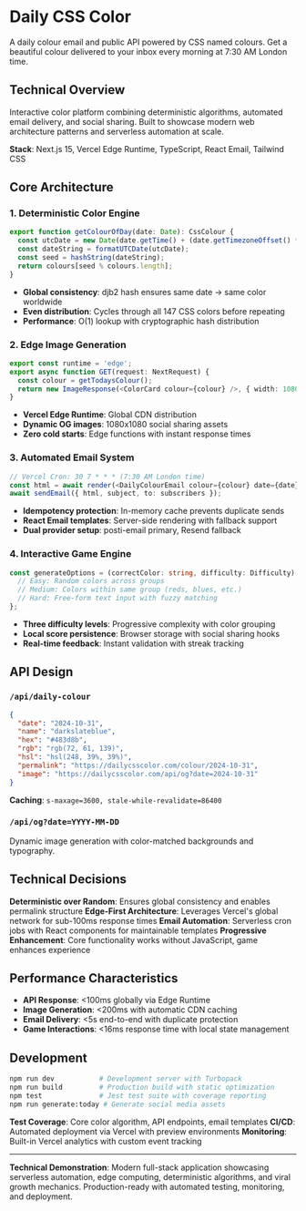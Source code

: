 # Daily CSS Color

A daily colour email and public API powered by CSS named colours. Get a beautiful colour delivered to your inbox every morning at 7:30 AM London time.

## Technical Overview

Interactive color platform combining deterministic algorithms, automated email delivery, and social sharing. Built to showcase modern web architecture patterns and serverless automation at scale.

**Stack**: Next.js 15, Vercel Edge Runtime, TypeScript, React Email, Tailwind CSS

## Core Architecture

### 1. Deterministic Color Engine
```typescript
export function getColourOfDay(date: Date): CssColour {
  const utcDate = new Date(date.getTime() + (date.getTimezoneOffset() * 60000));
  const dateString = formatUTCDate(utcDate);
  const seed = hashString(dateString);
  return colours[seed % colours.length];
}
```
- **Global consistency**: djb2 hash ensures same date → same color worldwide
- **Even distribution**: Cycles through all 147 CSS colors before repeating
- **Performance**: O(1) lookup with cryptographic hash distribution

### 2. Edge Image Generation
```typescript
export const runtime = 'edge';
export async function GET(request: NextRequest) {
  const colour = getTodaysColour();
  return new ImageResponse(<ColorCard colour={colour} />, { width: 1080, height: 1080 });
}
```
- **Vercel Edge Runtime**: Global CDN distribution
- **Dynamic OG images**: 1080x1080 social sharing assets
- **Zero cold starts**: Edge functions with instant response times

### 3. Automated Email System
```typescript
// Vercel Cron: 30 7 * * * (7:30 AM London time)
const html = await render(<DailyColourEmail colour={colour} date={date} />);
await sendEmail({ html, subject, to: subscribers });
```
- **Idempotency protection**: In-memory cache prevents duplicate sends
- **React Email templates**: Server-side rendering with fallback support
- **Dual provider setup**: posti-email primary, Resend fallback

### 4. Interactive Game Engine
```typescript
const generateOptions = (correctColor: string, difficulty: Difficulty): string[] => {
  // Easy: Random colors across groups
  // Medium: Colors within same group (reds, blues, etc.)
  // Hard: Free-form text input with fuzzy matching
};
```
- **Three difficulty levels**: Progressive complexity with color grouping
- **Local score persistence**: Browser storage with social sharing hooks
- **Real-time feedback**: Instant validation with streak tracking

## API Design

### `/api/daily-colour`
```json
{
  "date": "2024-10-31",
  "name": "darkslateblue",
  "hex": "#483d8b",
  "rgb": "rgb(72, 61, 139)",
  "hsl": "hsl(248, 39%, 39%)",
  "permalink": "https://dailycsscolor.com/colour/2024-10-31",
  "image": "https://dailycsscolor.com/api/og?date=2024-10-31"
}
```
**Caching**: `s-maxage=3600, stale-while-revalidate=86400`

### `/api/og?date=YYYY-MM-DD`
Dynamic image generation with color-matched backgrounds and typography.

## Technical Decisions

**Deterministic over Random**: Ensures global consistency and enables permalink structure
**Edge-First Architecture**: Leverages Vercel's global network for sub-100ms response times
**Email Automation**: Serverless cron jobs with React components for maintainable templates
**Progressive Enhancement**: Core functionality works without JavaScript, game enhances experience

## Performance Characteristics

- **API Response**: <100ms globally via Edge Runtime
- **Image Generation**: <200ms with automatic CDN caching
- **Email Delivery**: <5s end-to-end with duplicate protection
- **Game Interactions**: <16ms response time with local state management

## Development

```bash
npm run dev           # Development server with Turbopack
npm run build         # Production build with static optimization
npm test              # Jest test suite with coverage reporting
npm run generate:today # Generate social media assets
```

**Test Coverage**: Core color algorithm, API endpoints, email templates
**CI/CD**: Automated deployment via Vercel with preview environments
**Monitoring**: Built-in Vercel analytics with custom event tracking

---

**Technical Demonstration**: Modern full-stack application showcasing serverless automation, edge computing, deterministic algorithms, and viral growth mechanics. Production-ready with automated testing, monitoring, and deployment.
